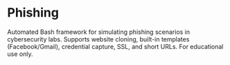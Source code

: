 # Phishing
Automated Bash framework for simulating phishing scenarios in cybersecurity labs. Supports website cloning, built-in templates (Facebook/Gmail), credential capture, SSL, and short URLs. For educational use only.
